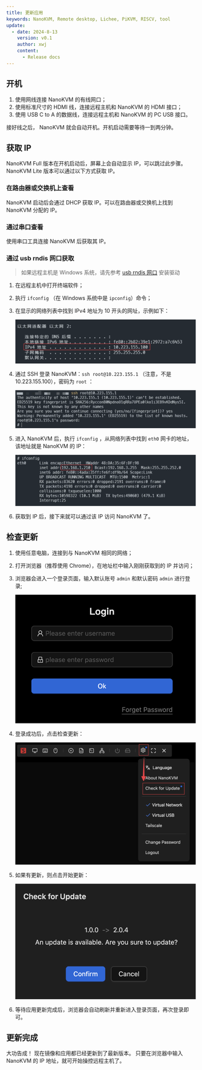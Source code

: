 ```yaml
---
title: 更新应用
keywords: NanoKVM, Remote desktop, Lichee, PiKVM, RISCV, tool
update:
  - date: 2024-8-13
    version: v0.1
    author: xwj
    content:
      - Release docs
---
```


## 开机

1. 使用网线连接 NanoKVM 的有线网口；
2. 使用标准尺寸的 HDMI 线，连接远程主机和 NanoKVM 的 HDMI 接口；
3. 使用 USB C to A 的数据线，连接远程主机和 NanoKVM 的 PC USB 接口。

接好线之后， NanoKVM 就会自动开机。开机启动需要等待一到两分钟。

## 获取 IP

NanoKVM Full 版本在开机启动后，屏幕上会自动显示 IP，可以跳过此步骤。
NanoKVM Lite 版本可以通过以下方式获取 IP。

### 在路由器或交换机上查看

NanoKVM 启动后会通过 DHCP 获取 IP。可以在路由器或交换机上找到 NanoKVM 分配的 IP。

### 通过串口查看

使用串口工具连接 NanoKVM 后获取其 IP。

### 通过 usb rndis 网口获取

> 如果远程主机是 Windows 系统，请先参考 [usb rndis 网口](https://wiki.sipeed.com/hardware/zh/lichee/RV_Nano/5_peripheral.html#usb-rndis-网口) 安装驱动

1. 在远程主机中打开终端软件；
1. 执行 `ifconfig` （在 Windows 系统中是 `ipconfig`）命令；
1. 在显示的网络列表中找到 IPv4 地址为 10 开头的网址，示例如下：

    ![ipconfig](../../../../assets/NanoKVM/updating/ipconfig.png)

1. 通过 SSH 登录 NanoKVM：`ssh root@10.223.155.1` （注意，不是 10.223.155.100），密码为 `root` ：

    ![ipconfig](../../../../assets/NanoKVM/updating/ssh.png)

1. 进入 NanoKVM 后，执行 `ifconfig` ，从网络列表中找到 `eth0` 网卡的地址，该地址就是 NanoKVM 的 IP：

    ![ipconfig](../../../../assets/NanoKVM/updating/ifconfig.png)

1. 获取到 IP 后，接下来就可以通过该 IP 访问 NanoKVM 了。

## 检查更新

1. 使用任意电脑，连接到与 NanoKVM 相同的网络；
1. 打开浏览器（推荐使用 Chrome），在地址栏中输入刚刚获取到的 IP 并访问；
1. 浏览器会进入一个登录页面，输入默认账号 `admin` 和默认密码 `admin` 进行登录;

    ![ipconfig](../../../../assets/NanoKVM/updating/login.png)

1. 登录成功后，点击检查更新：

    ![ipconfig](../../../../assets/NanoKVM/updating/check_for_update.png)

1. 如果有更新，则点击开始更新：

    ![ipconfig](../../../../assets/NanoKVM/updating/update.png)

1. 等待应用更新完成后，浏览器会自动刷新并重新进入登录页面，再次登录即可。

## 更新完成

大功告成！
现在镜像和应用都已经更新到了最新版本。
只要在浏览器中输入 NanoKVM 的 IP 地址，就可开始操控远程主机了。
